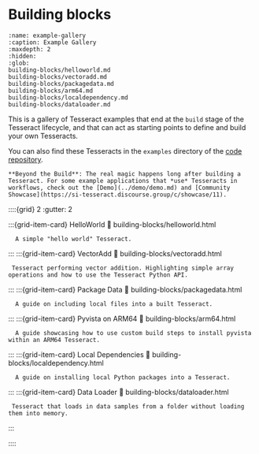 # Building blocks

```{toctree}
:name: example-gallery
:caption: Example Gallery
:maxdepth: 2
:hidden:
:glob:
building-blocks/helloworld.md
building-blocks/vectoradd.md
building-blocks/packagedata.md
building-blocks/arm64.md
building-blocks/localdependency.md
building-blocks/dataloader.md
```

This is a gallery of Tesseract examples that end at the `build` stage of the Tesseract lifecycle, and that can act as starting points to define and build your own Tesseracts.

You can also find these Tesseracts in the `examples` directory of the [code repository](https://github.com/pasteurlabs/tesseract-core).

```{important}
**Beyond the Build**: The real magic happens long after building a Tesseract. For some example applications that *use* Tesseracts in workflows, check out the [Demo](../demo/demo.md) and [Community Showcase](https://si-tesseract.discourse.group/c/showcase/11).
```


::::{grid} 2
   :gutter: 2

   :::{grid-item-card} HelloWorld
      :link: building-blocks/helloworld.html

      A simple "hello world" Tesseract.
   :::
   :::{grid-item-card} VectorAdd
      :link: building-blocks/vectoradd.html

     Tesseract performing vector addition. Highlighting simple array operations and how to use the Tesseract Python API.
   :::
   :::{grid-item-card} Package Data
      :link: building-blocks/packagedata.html

      A guide on including local files into a built Tesseract.
   :::
   :::{grid-item-card} Pyvista on ARM64
      :link: building-blocks/arm64.html

      A guide showcasing how to use custom build steps to install pyvista within an ARM64 Tesseract.
   :::
   :::{grid-item-card} Local Dependencies
      :link: building-blocks/localdependency.html

      A guide on installing local Python packages into a Tesseract.
   :::
   :::{grid-item-card} Data Loader
      :link: building-blocks/dataloader.html

     Tesseract that loads in data samples from a folder without loading them into memory.
   :::

::::
